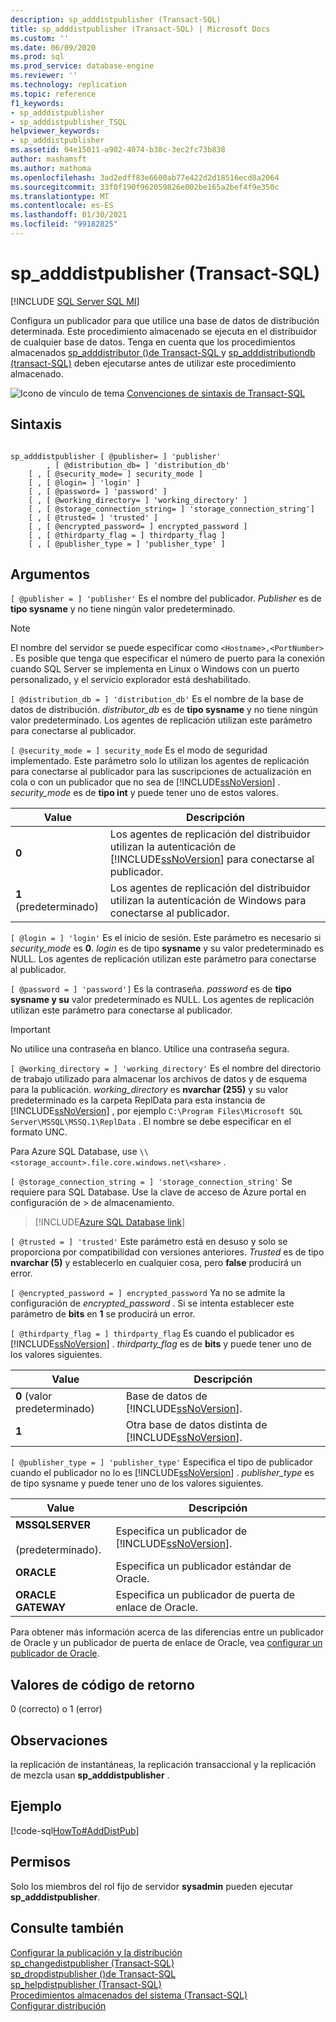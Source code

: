 ```yaml
---
description: sp_adddistpublisher (Transact-SQL)
title: sp_adddistpublisher (Transact-SQL) | Microsoft Docs
ms.custom: ''
ms.date: 06/09/2020
ms.prod: sql
ms.prod_service: database-engine
ms.reviewer: ''
ms.technology: replication
ms.topic: reference
f1_keywords:
- sp_adddistpublisher
- sp_adddistpublisher_TSQL
helpviewer_keywords:
- sp_adddistpublisher
ms.assetid: 04e15011-a902-4074-b38c-3ec2fc73b838
author: mashamsft
ms.author: mathoma
ms.openlocfilehash: 3ad2edff83e6600ab77e422d2d18516ecd8a2064
ms.sourcegitcommit: 33f0f190f962059826e002be165a2bef4f9e350c
ms.translationtype: MT
ms.contentlocale: es-ES
ms.lasthandoff: 01/30/2021
ms.locfileid: "99182825"
---
```

# <a name="sp_adddistpublisher-transact-sql"></a>sp_adddistpublisher (Transact-SQL)
[!INCLUDE [SQL Server SQL MI](../../includes/applies-to-version/sql-asdbmi.md)]

  Configura un publicador para que utilice una base de datos de distribución determinada. Este procedimiento almacenado se ejecuta en el distribuidor de cualquier base de datos. Tenga en cuenta que los procedimientos almacenados [sp_adddistributor &#40;&#41;de Transact-SQL ](../../relational-databases/system-stored-procedures/sp-adddistributor-transact-sql.md) y [sp_adddistributiondb &#40;transact-SQL&#41;](../../relational-databases/system-stored-procedures/sp-adddistributiondb-transact-sql.md) deben ejecutarse antes de utilizar este procedimiento almacenado.  
  
 ![Icono de vínculo de tema](../../database-engine/configure-windows/media/topic-link.gif "Icono de vínculo de tema") [Convenciones de sintaxis de Transact-SQL](../../t-sql/language-elements/transact-sql-syntax-conventions-transact-sql.md)  
  
## <a name="syntax"></a>Sintaxis  
  
```  
  
sp_adddistpublisher [ @publisher= ] 'publisher'   
        , [ @distribution_db= ] 'distribution_db'   
    [ , [ @security_mode= ] security_mode ]   
    [ , [ @login= ] 'login' ]   
    [ , [ @password= ] 'password' ]   
    [ , [ @working_directory= ] 'working_directory' ]   
    [ , [ @storage_connection_string= ] 'storage_connection_string']
    [ , [ @trusted= ] 'trusted' ]   
    [ , [ @encrypted_password= ] encrypted_password ]   
    [ , [ @thirdparty_flag = ] thirdparty_flag ]  
    [ , [ @publisher_type = ] 'publisher_type' ]  
```  
  
## <a name="arguments"></a>Argumentos  
`[ @publisher = ] 'publisher'` Es el nombre del publicador. *Publisher* es de **tipo sysname** y no tiene ningún valor predeterminado.  

> [!NOTE]
> El nombre del servidor se puede especificar como `<Hostname>,<PortNumber>` . Es posible que tenga que especificar el número de puerto para la conexión cuando SQL Server se implementa en Linux o Windows con un puerto personalizado, y el servicio explorador está deshabilitado.
  
`[ @distribution_db = ] 'distribution_db'` Es el nombre de la base de datos de distribución. *distributor_db* es de **tipo sysname** y no tiene ningún valor predeterminado. Los agentes de replicación utilizan este parámetro para conectarse al publicador.  
  
`[ @security_mode = ] security_mode` Es el modo de seguridad implementado. Este parámetro solo lo utilizan los agentes de replicación para conectarse al publicador para las suscripciones de actualización en cola o con un publicador que no sea de [!INCLUDE[ssNoVersion](../../includes/ssnoversion-md.md)] . *security_mode* es de **tipo int** y puede tener uno de estos valores.  
  
|Value|Descripción|  
|-----------|-----------------|  
|**0**|Los agentes de replicación del distribuidor utilizan la autenticación de [!INCLUDE[ssNoVersion](../../includes/ssnoversion-md.md)] para conectarse al publicador.|  
|**1** (predeterminado)|Los agentes de replicación del distribuidor utilizan la autenticación de Windows para conectarse al publicador.|  
  
`[ @login = ] 'login'` Es el inicio de sesión. Este parámetro es necesario si *security_mode* es **0**. *login* es de tipo **sysname** y su valor predeterminado es NULL. Los agentes de replicación utilizan este parámetro para conectarse al publicador.  
  
`[ @password = ] 'password']` Es la contraseña. *password* es de **tipo sysname y su** valor predeterminado es NULL. Los agentes de replicación utilizan este parámetro para conectarse al publicador.  
  
> [!IMPORTANT]  
>  No utilice una contraseña en blanco. Utilice una contraseña segura.  
  
`[ @working_directory = ] 'working_directory'` Es el nombre del directorio de trabajo utilizado para almacenar los archivos de datos y de esquema para la publicación. *working_directory* es **nvarchar (255)** y su valor predeterminado es la carpeta ReplData para esta instancia de [!INCLUDE[ssNoVersion](../../includes/ssnoversion-md.md)] , por ejemplo `C:\Program Files\Microsoft SQL Server\MSSQL\MSSQ.1\ReplData` . El nombre se debe especificar en el formato UNC.  

 Para Azure SQL Database, use `\\<storage_account>.file.core.windows.net\<share>` .

`[ @storage_connection_string = ] 'storage_connection_string'` Se requiere para SQL Database. Use la clave de acceso de Azure portal en configuración de > de almacenamiento.

 > [!INCLUDE[Azure SQL Database link](../../includes/azure-sql-db-repl-for-more-information.md)]

`[ @trusted = ] 'trusted'` Este parámetro está en desuso y solo se proporciona por compatibilidad con versiones anteriores. *Trusted* es de tipo **nvarchar (5)** y establecerlo en cualquier cosa, pero **false** producirá un error.  
  
`[ @encrypted_password = ] encrypted_password` Ya no se admite la configuración de *encrypted_password* . Si se intenta establecer este parámetro de **bits** en **1** se producirá un error.  
  
`[ @thirdparty_flag = ] thirdparty_flag` Es cuando el publicador es [!INCLUDE[ssNoVersion](../../includes/ssnoversion-md.md)] . *thirdparty_flag* es de **bits** y puede tener uno de los valores siguientes.  
  
|Value|Descripción|  
|-----------|-----------------|  
|**0** (valor predeterminado)|Base de datos de [!INCLUDE[ssNoVersion](../../includes/ssnoversion-md.md)].|  
|**1**|Otra base de datos distinta de [!INCLUDE[ssNoVersion](../../includes/ssnoversion-md.md)].|  
  
`[ @publisher_type = ] 'publisher_type'` Especifica el tipo de publicador cuando el publicador no lo es [!INCLUDE[ssNoVersion](../../includes/ssnoversion-md.md)] . *publisher_type* es de tipo sysname y puede tener uno de los valores siguientes.  
  
|Value|Descripción|  
|-----------|-----------------|  
|**MSSQLSERVER**<br /><br /> (predeterminado).|Especifica un publicador de [!INCLUDE[ssNoVersion](../../includes/ssnoversion-md.md)].|  
|**ORACLE**|Especifica un publicador estándar de Oracle.|  
|**ORACLE GATEWAY**|Especifica un publicador de puerta de enlace de Oracle.|  
  
 Para obtener más información acerca de las diferencias entre un publicador de Oracle y un publicador de puerta de enlace de Oracle, vea [configurar un publicador de Oracle](../../relational-databases/replication/non-sql/configure-an-oracle-publisher.md).  
  
## <a name="return-code-values"></a>Valores de código de retorno  
 0 (correcto) o 1 (error)  
  
## <a name="remarks"></a>Observaciones  
 la replicación de instantáneas, la replicación transaccional y la replicación de mezcla usan **sp_adddistpublisher** .  
  
## <a name="example"></a>Ejemplo  
 [!code-sql[HowTo#AddDistPub](../../relational-databases/replication/codesnippet/tsql/sp-adddistpublisher-tran_1.sql)]  
  
## <a name="permissions"></a>Permisos  
 Solo los miembros del rol fijo de servidor **sysadmin** pueden ejecutar **sp_adddistpublisher**.  
  
## <a name="see-also"></a>Consulte también  
 [Configurar la publicación y la distribución](../../relational-databases/replication/configure-publishing-and-distribution.md)   
 [sp_changedistpublisher &#40;Transact-SQL&#41;](../../relational-databases/system-stored-procedures/sp-changedistpublisher-transact-sql.md)   
 [sp_dropdistpublisher &#40;&#41;de Transact-SQL ](../../relational-databases/system-stored-procedures/sp-dropdistpublisher-transact-sql.md)   
 [sp_helpdistpublisher &#40;Transact-SQL&#41;](../../relational-databases/system-stored-procedures/sp-helpdistpublisher-transact-sql.md)   
 [Procedimientos almacenados del sistema &#40;Transact-SQL&#41;](../../relational-databases/system-stored-procedures/system-stored-procedures-transact-sql.md)   
 [Configurar distribución](../../relational-databases/replication/configure-distribution.md)  
  
  
